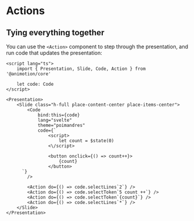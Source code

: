 <script lang="ts">
	import Actions from './actions.svelte'
</script>

# Actions

## Tying everything together

You can use the `<Action>` component to step through the presentation, and run code that updates the presentation:

<Actions />

```svelte
<script lang="ts">
	import { Presentation, Slide, Code, Action } from '@animotion/core'

	let code: Code
</script>

<Presentation>
	<Slide class="h-full place-content-center place-items-center">
		<Code
			bind:this={code}
			lang="svelte"
			theme="poimandres"
			code={`
				<script>
					let count = $state(0)
				<\/script>

				<button onclick={() => count++}>
					{count}
				</button>
      `}
		/>

		<Action do={() => code.selectLines`2`} />
		<Action do={() => code.selectToken`5 count ++`} />
		<Action do={() => code.selectToken`{count}`} />
		<Action do={() => code.selectLines`*`} />
	</Slide>
</Presentation>
```